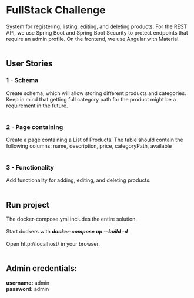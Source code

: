 # FullStack Challenge
System for registering, listing, editing, and deleting products.
For the REST API, we use Spring Boot and Spring Boot Security to protect endpoints that require an admin profile.
On the frontend, we use Angular with Material.
<Br><br>

## User Stories
### 1 - Schema
Create schema, which will allow storing different products and categories.<Br>
Keep in mind that getting full category path for the product might be a requirement in the future.
<Br><br>

### 2 - Page containing
Create a page containing a List of Products. 
The table should contain the following columns: name, description, price, categoryPath, available
<Br><br>

### 3 - Functionality
Add functionality for adding, editing, and deleting products.
<Br><br>

## Run project 
The docker-compose.yml includes the entire solution.
<br><br>
Start dockers with <i><b>docker-compose up --build -d</i></b>
<Br><br>
Open http://localhost/ in your browser.
<Br><br>

## Admin credentials:
<b>username:</b> admin <br>
<b>password:</b> admin
